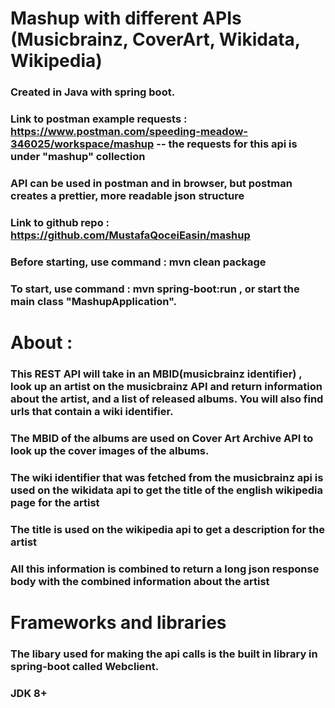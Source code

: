 # Mashup with different APIs (Musicbrainz, CoverArt, Wikidata, Wikipedia)

### Created in Java with spring boot.
### Link to postman example requests : https://www.postman.com/speeding-meadow-346025/workspace/mashup -- the requests for this api is under "mashup" collection
### API can be used in postman and in browser, but postman creates a prettier, more readable json structure
### Link to github repo : https://github.com/MustafaQoceiEasin/mashup

### Before starting, use command : mvn clean package
### To start, use command : __**mvn spring-boot:run**__ , or start the main class "MashupApplication".

# About :

### This REST API will take in an MBID(musicbrainz identifier) , look up an artist on the musicbrainz API and return information about the artist, and a list of released albums. You will also find urls that contain a wiki identifier.

### The MBID of the albums are used on Cover Art Archive API to look up the cover images of the albums.

### The wiki identifier that was fetched from the musicbrainz api is used on the wikidata api to get the title of the english wikipedia page for the artist

### The title is used on the wikipedia api to get a description for the artist

### All this information is combined to return a long json response body with the combined information about the artist


# Frameworks and libraries
### The libary used for making the api calls is the built in library in spring-boot called Webclient.
### JDK 8+

